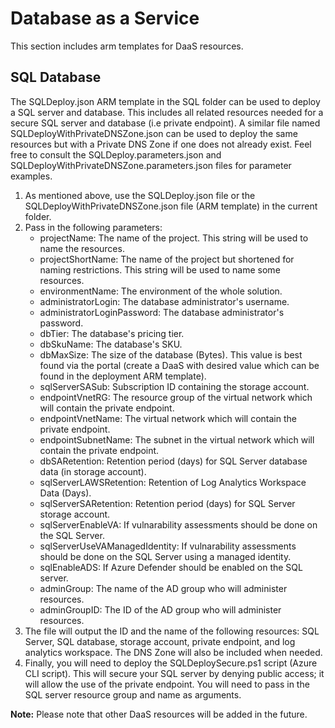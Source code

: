 <h1>Database as a Service</h1>
<p>This section includes arm templates for DaaS resources.</p>

<h2>SQL Database</h2>
<p>The SQLDeploy.json ARM template in the SQL folder can be used to deploy a SQL server and database. This includes all
    related resources needed for a secure SQL server and database (i.e private endpoint). A similar file named
    SQLDeployWithPrivateDNSZone.json can be used to deploy the same resources but with a Private DNS Zone if one does
    not already exist. Feel free to consult the
    SQLDeploy.parameters.json and SQLDeployWithPrivateDNSZone.parameters.json files for parameter examples.</p>
<ol>
    <li>As mentioned above, use the SQLDeploy.json file or the SQLDeployWithPrivateDNSZone.json file (ARM template) in
        the current folder.</li>
    <li>Pass in the following parameters:
        <ul>
            <li>projectName: The name of the project. This string will be used to name the resources.</li>
            <li>projectShortName: The name of the project but shortened for naming restrictions. This string will be
                used to name some resources.</li>
            <li>environmentName: The environment of the whole solution.</li>
            <li>administratorLogin: The database administrator's username.</li>
            <li>administratorLoginPassword: The database administrator's password.</li>
            <li>dbTier: The database's pricing tier.</li>
            <li>dbSkuName: The database's SKU.</li>
            <li>dbMaxSize: The size of the database (Bytes). This value is best found via the portal (create a DaaS with
                desired value which can be found in the deployment ARM template).</li>
            <li>sqlServerSASub: Subscription ID containing the storage account.</li>
            <li>endpointVnetRG: The resource group of the virtual network which will contain the private endpoint.</li>
            <li>endpointVnetName: The virtual network which will contain the private endpoint.</li>
            <li>endpointSubnetName: The subnet in the virtual network which will contain the private endpoint.</li>
            <li>dbSARetention: Retention period (days) for SQL Server database data (in storage account).</li>
            <li>sqlServerLAWSRetention: Retention of Log Analytics Workspace Data (Days).</li>
            <li>sqlServerSARetention: Retention period (days) for SQL Server storage account.</li>
            <li>sqlServerEnableVA: If vulnarability assessments should be done on the SQL Server.</li>
            <li>sqlServerUseVAManagedIdentity: If vulnarability assessments should be done on the SQL Server using a
                managed identity.</li>
            <li>sqlEnableADS: If Azure Defender should be enabled on the SQL server.</li>
            <li>adminGroup: The name of the AD group who will administer resources.</li>
            <li>adminGroupID: The ID of the AD group who will administer resources.</li>
        </ul>
    <li>The file will output the ID and the name of the following resources: SQL Server, SQL database, storage account,
        private endpoint, and log analytics workspace. The DNS Zone will also be included when needed.</li>
    <li>Finally, you will need to deploy the SQLDeploySecure.ps1 script (Azure CLI script). This will secure your SQL
        server by denying public access; it will allow the use of the private endpoint. You will need to pass in the SQL
        server resource group and name as arguments.</li>
</ol>

<p><b>Note:</b> Please note that other DaaS resources will be added in the future.</p>